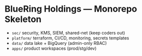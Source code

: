 # BlueRing Holdings — Monorepo Skeleton

- `sec/`      security, KMS, SIEM, shared-net (keep coders out)
- `platform/` terraform, CI/CD, monitoring, secrets templates
- `data/`     data lake + BigQuery (admin-only RBAC)
- `apps/`     product workspaces (prod/stg/dev)

